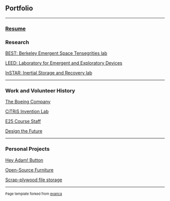 ## Portfolio

---

### [Resume](/pdf/Resume.pdf)

### Research

[BEST: Berkeley Emergent Space Tensegrities lab](/sample_page)

[LEED: Laboratory for Emergent and Exploratory Devices](/pdf/sample_presentation.pdf)

[InSTAR: Inertial Storage and Recovery lab](http://example.com/)

---

### Work and Volunteer History

[The Boeing Company](http://example.com/)

[CiTRiS Invention Lab](http://example.com/)

[E25 Course Staff](http://example.com/)

[Design the Future](http://example.com/)

---

### Personal Projects 

[Hey Adam! Button](/sample_page)

[Open-Source Furniture](/sample_page)

[Scrap-plywood file storage](/sample_page)

---
<p style="font-size:11px">Page template forked from <a href="https://github.com/evanca/quick-portfolio">evanca</a></p>
<!-- Remove above link if you don't want to attibute -->
